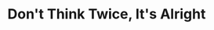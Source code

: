 ---
layout: track
categories: track
title: Don't Think Twice, It's Alright
name: dont-think-twice-its-alright
type: ahfow_track
track-lyrics: |
    It ain’t no use to sit and wonder why, babe
    It don’t matter, anyhow
    An’ it ain’t no use to sit and wonder why, babe
    If you don’t know by now
    When your rooster crows at the break of dawn
    Look out your window and I’ll be gone
    You’re the reason I’m trav’lin’ on
    Don’t think twice, it’s all right

    It ain’t no use in turnin’ on your light, babe
    That light I never knowed
    An’ it ain’t no use in turnin’ on your light, babe
    I’m on the dark side of the road
    Still I wish there was somethin’ you would do or say
    To try and make me change my mind and stay
    We never did too much talkin’ anyway
    So don’t think twice, it’s all right

    It ain’t no use in callin’ out my name, gal
    Like you never did before
    It ain’t no use in callin’ out my name, gal
    I can’t hear you anymore
    I’m a-thinkin’ and a-wond’rin’ all the way down the road
    I once loved a woman, a child I’m told
    I give her my heart but she wanted my soul
    But don’t think twice, it’s all right

    I’m walkin’ down that long, lonesome road, babe
    Where I’m bound, I can’t tell
    But goodbye’s too good a word, gal
    So I’ll just say fare thee well
    I ain’t sayin’ you treated me unkind
    You could have done better but I don’t mind
    You just kinda wasted my precious time
    But don’t think twice, it’s all right
track-author: Bob Dylan
track-sort: "DON'T THINK TWICE IT'S ALRIGHT"
track-original: Bob Dylan
cover: true
available-on:
 - release: Britta Phillips / Dean Wareham - Don't Think Twice, It's Alright / Hey Paula
   url: /dean-wareham/releases/dean-wareham-dont-think-twice-hey-paula/
---